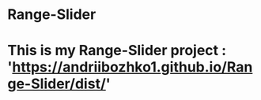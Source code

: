 # Range-Slider
# This is my Range-Slider project : 'https://andriibozhko1.github.io/Range-Slider/dist/'
